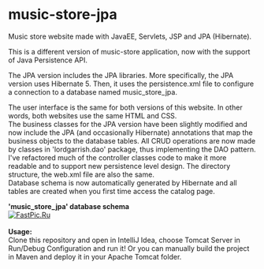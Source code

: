 # music-store-jpa
Music store website made with JavaEE, Servlets, JSP and JPA (Hibernate).

This is a different version of music-store application, now with the support of Java Persistence API.

The JPA version includes the JPA libraries. More specifically, the JPA
version uses Hibernate 5. Then, it uses the persistence.xml file to
configure a connection to a database named music_store_jpa.

The user interface is the same for both versions of this website. In other
words, both websites use the same HTML and CSS.<br>
The business classes for the JPA version have been slightly modified and now include the JPA (and occasionally Hibernate) 
annotations that map the business objects to the database tables.
All CRUD operations are now made by classes in 'lordgarrish.dao' package, thus implementing the DAO pattern.<br>
I've refactored much of the controller classes code to make it more readable and to support new persistence level design.
The directory structure, the web.xml file are also the same.<br>
Database schema is now automatically generated by Hibernate and all tables are created when you first time access the catalog page.

<b>'music_store_jpa' database schema</b><br>
[![FastPic.Ru](https://i116.fastpic.org/thumb/2022/0215/81/cc7902d03141305980b5e565d44a8e81.jpeg)](https://fastpic.org/view/116/2022/0215/cc7902d03141305980b5e565d44a8e81.png.html)<br><br/>
<b>Usage:</b><br>
Clone this repository and open in IntelliJ Idea, choose Tomcat Server in Run/Debug Configuration and run it! Or you can manually build the project in Maven
and deploy it in your Apache Tomcat folder.
